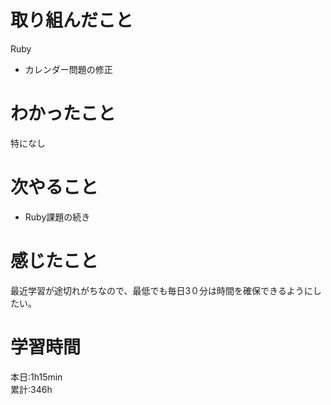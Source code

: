 # 取り組んだこと       
Ruby
- カレンダー問題の修正
# わかったこと
特になし
# 次やること
- Ruby課題の続き
# 感じたこと
最近学習が途切れがちなので、最低でも毎日3０分は時間を確保できるようにしたい。
# 学習時間  
本日:1h15min  
累計:346h
